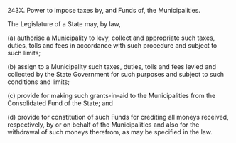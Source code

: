 243X. Power to impose taxes by, and Funds of, the Municipalities.

The Legislature of a State may, by law,

(a) authorise a Municipality to levy, collect and appropriate such taxes, duties, tolls and fees in accordance with such procedure and subject to such limits;

(b) assign to a Municipality such taxes, duties, tolls and fees levied and collected by the State Government for such purposes and subject to such conditions and limits;

(c) provide for making such grants-in-aid to the Municipalities from the Consolidated Fund of the State; and

(d) provide for constitution of such Funds for crediting all moneys received, respectively, by or on behalf of the Municipalities and also for the withdrawal of such moneys therefrom, as may be specified in the law.

